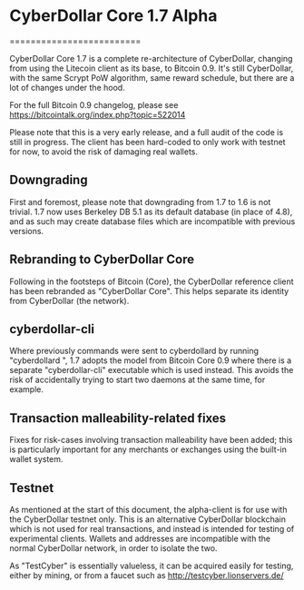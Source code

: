 # CyberDollar Core 1.7 Alpha
=========================

CyberDollar Core 1.7 is a complete re-architecture of CyberDollar, changing from
using the Litecoin client as its base, to Bitcoin 0.9. It's still CyberDollar,
with the same Scrypt PoW algorithm, same reward schedule, but there are a 
lot of changes under the hood.


For the full Bitcoin 0.9 changelog, please see https://bitcointalk.org/index.php?topic=522014

Please note that this is a very early release, and a full audit of the code
is still in progress. The client has been hard-coded to only work with testnet
for now, to avoid the risk of damaging real wallets.


Downgrading
-----------

First and foremost, please note that downgrading from 1.7 to 1.6 is not trivial.
1.7 now uses Berkeley DB 5.1 as its default database (in place of 4.8), and as
such may create database files which are incompatible with previous versions.

Rebranding to CyberDollar Core
---------------------------

Following in the footsteps of Bitcoin (Core), the CyberDollar reference client
has been rebranded as "CyberDollar Core". This helps separate its identity
from CyberDollar (the network).

cyberdollar-cli
------------

Where previously commands were sent to cyberdollard by running
"cyberdollard <command>", 1.7 adopts the model from Bitcoin Core 0.9 where there is
a separate "cyberdollar-cli" executable which is used instead. This avoids the risk
of accidentally trying to start two daemons at the same time, for example.


Transaction malleability-related fixes
--------------------------------------

Fixes for risk-cases involving transaction malleability have been added; this
is particularly important for any merchants or exchanges using the built-in
wallet system. 

Testnet
-------

As mentioned at the start of this document, the alpha-client is for use with the
CyberDollar testnet only. This is an alternative CyberDollar blockchain which is
not used for real transactions, and instead is intended for testing of experimental
clients. Wallets and addresses are incompatible with the normal CyberDollar
network, in order to isolate the two.

As "TestCyber" is essentially valueless, it can be acquired easily for testing,
either by mining, or from a faucet such as http://testcyber.lionservers.de/
